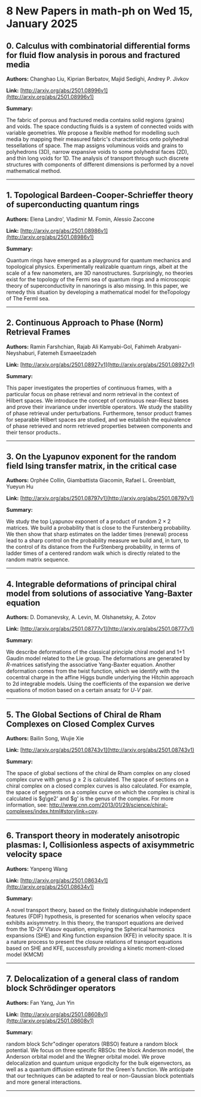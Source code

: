 # 8 New Papers in math-ph on Wed 15, January 2025

## 0. Calculus with combinatorial differential forms for fluid flow analysis   in porous and fractured media

**Authors:** Changhao Liu, Kiprian Berbatov, Majid Sedighi, Andrey P. Jivkov

**Link:** [http://arxiv.org/abs/2501.08996v1](http://arxiv.org/abs/2501.08996v1)

**Summary:**

The fabric of porous and fractured media contains solid regions (grains) and voids. The space conducting fluids is a system of connected voids with variable geometries. We propose a flexible method for modelling such media by mapping their measured fabric's characteristics onto polyhedral tessellations of space. The map assigns voluminous voids and grains to polyhedrons (3D), narrow expansive voids to some polyhedral faces (2D), and thin long voids for 1D. The analysis of transport through such discrete structures with components of different dimensions is performed by a novel mathematical method.

---

## 1. Topological Bardeen-Cooper-Schrieffer theory of superconducting quantum   rings

**Authors:** Elena Landro', Vladimir M. Fomin, Alessio Zaccone

**Link:** [http://arxiv.org/abs/2501.08986v1](http://arxiv.org/abs/2501.08986v1)

**Summary:**

Quantum rings have emerged as a playground for quantum mechanics and topological physics. Experimentally realizable quantum rings, albeit at the scale of a few nanometers, are 3D nanostructures. Surprisingly, no theories exist for the topology of the Fermi sea of quantum rings and a microscopic theory of superconductivity in nanorings is also missing. In this paper, we remedy this situation by developing a mathematical model for theTopology of The FermI sea.

---

## 2. Continuous Approach to Phase (Norm) Retrieval Frames

**Authors:** Ramin Farshchian, Rajab Ali Kamyabi-Gol, Fahimeh Arabyani-Neyshaburi, Fatemeh Esmaeelzadeh

**Link:** [http://arxiv.org/abs/2501.08927v1](http://arxiv.org/abs/2501.08927v1)

**Summary:**

This paper investigates the properties of continuous frames, with a particular focus on phase retrieval and norm retrieval in the context of Hilbert spaces. We introduce the concept of continuous near-Riesz bases and prove their invariance under invertible operators. We study the stability of phase retrieval under perturbations. Furthermore, tensor product frames for separable Hilbert spaces are studied, and we establish the equivalence of phase retrieved and norm retrieved properties between components and their tensor products..

---

## 3. On the Lyapunov exponent for the random field Ising transfer matrix, in   the critical case

**Authors:** Orphée Collin, Giambattista Giacomin, Rafael L. Greenblatt, Yueyun Hu

**Link:** [http://arxiv.org/abs/2501.08797v1](http://arxiv.org/abs/2501.08797v1)

**Summary:**

We study the top Lyapunov exponent of a product of random $2 \times 2$ matrices. We build a probability that is close to the Furstenberg probability. We then show that sharp estimates on the ladder times (renewal) process lead to a sharp control on the probability measure we build and, in turn, to the control of its distance from the FurStenberg probability, in terms of ladder times of a centered random walk which is directly related to the random matrix sequence.

---

## 4. Integrable deformations of principal chiral model from solutions of   associative Yang-Baxter equation

**Authors:** D. Domanevsky, A. Levin, M. Olshanetsky, A. Zotov

**Link:** [http://arxiv.org/abs/2501.08777v1](http://arxiv.org/abs/2501.08777v1)

**Summary:**

We describe deformations of the classical principle chiral model and 1+1 Gaudin model related to the Lie group. The deformations are generated by $R$-matrices satisfying the associative Yang-Baxter equation. Another deformation comes from the twist function, which we identify with the cocentral charge in the affine Higgs bundle underlying the Hitchin approach to 2d integrable models. Using the coefficients of the expansion we derive equations of motion based on a certain ansatz for $U$-$V$ pair.

---

## 5. The Global Sections of Chiral de Rham Complexes on Closed Complex Curves

**Authors:** Bailin Song, Wujie Xie

**Link:** [http://arxiv.org/abs/2501.08743v1](http://arxiv.org/abs/2501.08743v1)

**Summary:**

The space of global sections of the chiral de Rham complex on any closed complex curve with genus $g \ge2$ is calculated. The space of sections on a chiral complex on a closed complex curves is also calculated. For example, the space of segments on a complex curve on which the complex is chiral is calculated is $g\ge2' and $g' is the genus of the complex. For more information, see: http://www.cnn.com/2013/01/29/science/chiral-complexes/index.html#storylink=cpy.

---

## 6. Transport theory in moderately anisotropic plasmas: I, Collisionless   aspects of axisymmetric velocity space

**Authors:** Yanpeng Wang

**Link:** [http://arxiv.org/abs/2501.08634v1](http://arxiv.org/abs/2501.08634v1)

**Summary:**

A novel transport theory, based on the finitely distinguishable independent features (FDIF) hypothesis, is presented for scenarios when velocity space exhibits axisymmetry. In this theory, the transport equations are derived from the 1D-2V Vlasov equation, employing the Spherical harmonics expansions (SHE) and King function expansion (KFE) in velocity space. It is a nature process to present the closure relations of transport equations based on SHE and KFE, successfully providing a kinetic moment-closed model (KMCM)

---

## 7. Delocalization of a general class of random block Schrödinger   operators

**Authors:** Fan Yang, Jun Yin

**Link:** [http://arxiv.org/abs/2501.08608v1](http://arxiv.org/abs/2501.08608v1)

**Summary:**

 random block Schr\"odinger operators (RBSO) feature a random block potential. We focus on three specific RBSOs: the block Anderson model, the Anderson orbital model and the Wegner orbital model. We prove delocalization and quantum unique ergodicity for the bulk eigenvectors, as well as a quantum diffusion estimate for the Green's function. We anticipate that our techniques can be adapted to real or non-Gaussian block potentials and more general interactions.

---

